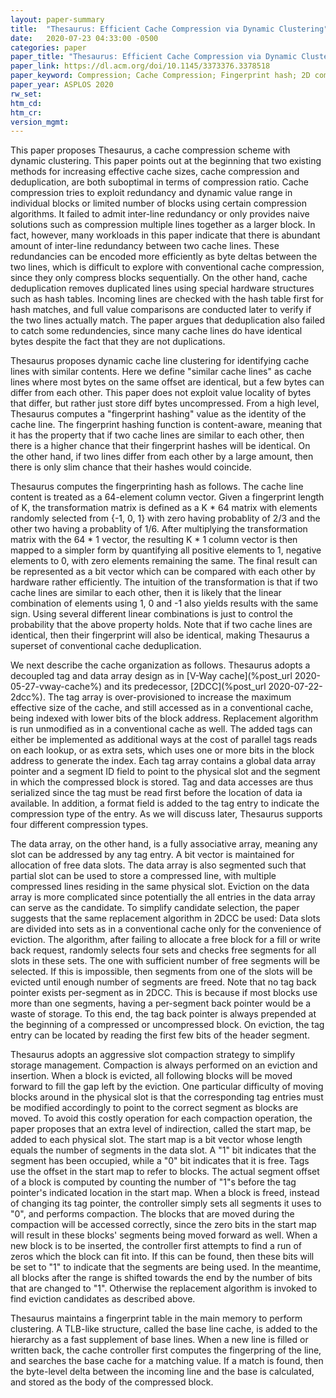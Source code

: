 ```yaml
---
layout: paper-summary
title:  "Thesaurus: Efficient Cache Compression via Dynamic Clustering"
date:   2020-07-23 04:33:00 -0500
categories: paper
paper_title: "Thesaurus: Efficient Cache Compression via Dynamic Clustering"
paper_link: https://dl.acm.org/doi/10.1145/3373376.3378518
paper_keyword: Compression; Cache Compression; Fingerprint hash; 2D compression; Thesaurus
paper_year: ASPLOS 2020
rw_set:
htm_cd:
htm_cr:
version_mgmt:
---
```


This paper proposes Thesaurus, a cache compression scheme with dynamic clustering. This paper points out at the beginning
that two existing methods for increasing effective cache sizes, cache compression and deduplication, are both suboptimal
in terms of compression ratio. Cache compression tries to exploit redundancy and dynamic value range in individual
blocks or limited number of blocks using certain compression algorithms. It failed to admit inter-line redundancy or
only provides naive solutions such as compression multiple lines together as a larger block. In fact, however, many
workloads in this paper indicate that there is abundant amount of inter-line redundancy between two cache lines. These
redundancies can be encoded more efficiently as byte deltas between the two lines, which is difficult to explore with
conventional cache compression, since they only compress blocks sequentially.
On the other hand, cache deduplication removes duplicated lines using special hardware structures such as hash tables.
Incoming lines are checked with the hash table first for hash matches, and full value comparisons are conducted
later to verify if the two lines actually match. The paper argues that deduplication also failed to catch some redundencies,
since many cache lines do have identical bytes despite the fact that they are not duplications.

Thesaurus proposes dynamic cache line clustering for identifying cache lines with similar contents. Here we define "similar
cache lines" as cache lines where most bytes on the same offset are identical, but a few bytes can differ from each other.
This paper does not exploit value locality of bytes that differ, but rather just store diff bytes uncompressed. 
From a high level, Thesaurus computes a "fingerprint hashing" value as the identity of the cache line. The fingerprint
hashing function is content-aware, meaning that it has the property that if two cache lines are similar to each other, 
then there is a higher chance that their fingerprint hashes will be identical. On the other hand, if two lines differ
from each other by a large amount, then there is only slim chance that their hashes would coincide.

Thesaurus computes the fingerprinting hash as follows. The cache line content is treated as a 64-element column vector.
Given a fingerprint length of K, the transformation matrix is defined as a K * 64 matrix with elements randomly selected
from {-1, 0, 1} with zero having probablity of 2/3 and the other two having a probablity of 1/6. After multiplying the 
transformation matrix with the 64 * 1 vector, the resulting K * 1 column vector is then mapped to a simpler form by 
quantifying all positive elements to 1, negative elements to 0, with zero elements remaining the same. The final result
can be represented as a bit vector which can be compared with each other by hardware rather efficiently. 
The intuition of the transformation is that if two cache lines are similar to each other, then it is likely that the linear
combination of elements using 1, 0 and -1 also yields results with the same sign. Using several different linear combinations
is just to control the probability that the above property holds. 
Note that if two cache lines are identical, then their fingerprint will also be identical, making Thesaurus a superset
of conventional cache deduplication.

We next describe the cache organization as follows. Thesaurus adopts a decoupled tag and data array design as in 
[V-Way cache](%post_url 2020-05-27-vway-cache%) and its predecessor, [2DCC](%post_url 2020-07-22-2dcc%). The tag
array is over-provisioned to increase the maximum effective size of the cache, and still accessed as in a conventional
cache, being indexed with lower bits of the block address. Replacement algorithm is run unmodified as in a conventional
cache as well. The added tags can either be implemented as additional ways at the cost of parallel tags reads on each
lookup, or as extra sets, which uses one or more bits in the block address to generate the index.
Each tag array contains a global data array pointer and a segment ID field to point to the physical slot and the 
segment in which the compressed block is stored. Tag and data accesses are thus serialized since the tag must be read
first before the location of data ia available.
In addition, a format field is added to the tag entry to indicate the compression type of the entry. As we will
discuss later, Thesaurus supports four different compression types.

The data array, on the other hand, is a fully associative array, meaning any slot can be addressed by any tag entry.
A bit vector is maintained for allocation of free data slots. 
The data array is also segmented such that partial slot can be used to store a compressed line, with multiple compressed
lines residing in the same physical slot.
Eviction on the data array is more complicated since potentially the all entries in the data array can serve as the candidate. 
To simplify candidate selection, the paper suggests that the same replacement algorithm in 2DCC be used: Data slots are 
divided into sets as in a conventional cache only for the convenience of eviction. The algorithm, after failing to allocate 
a free block for a fill or write back request, randomly selects four sets and checks free segments for all slots in these 
sets. The one with sufficient number of free segments will be selected. If this is impossible, then segments from one of the 
slots will be evicted until enough number of segments are freed. 
Note that no tag back pointer exists per-segment as in 2DCC. This is because if most blocks use more than one segments,
having a per-segment back pointer would be a waste of storage. To this end, the tag back pointer is always prepended
at the beginning of a compressed or uncompressed block. On eviction, the tag entry can be located by reading the first
few bits of the header segment.

Thesaurus adopts an aggressive slot compaction strategy to simplify storage management. Compaction is always performed 
on an eviction and insertion. When a block is evicted, all following blocks will be moved forward to fill the gap left 
by the eviction. 
One particular difficulty of moving blocks around in the physical slot is that the corresponding tag entries must be 
modified accordingly to point to the correct segment as blocks are moved. To avoid this costly operation for each
compaction operation, the paper proposes that an extra level of indirection, called the start map, be added to each 
physical slot. The start map is a bit vector whose length equals the number of segments in the data slot. A "1" bit indicates
that the segment has been occupied, while a "0" bit indicates that it is free. Tags use the offset in the start map
to refer to blocks. The actual segment offset of a block is computed by counting the number of "1"s before the tag 
pointer's indicated location in the start map. When a block is freed, instead of changing its tag pointer, the controller 
simply sets all segments it uses to "0", and performs compaction. The blocks that are moved during the compaction will 
be accessed correctly, since the zero bits in the start map will result in these blocks' segments being moved forward as 
well.
When a new block is to be inserted, the controller first attempts to find a run of zeros which the block can fit into.
If this can be found, then these bits will be set to "1" to indicate that the segments are being used. In the meantime, 
all blocks after the range is shifted towards the end by the number of bits that are changed to "1".
Otherwise the replacement algorithm is invoked to find eviction candidates as described above.

Thesaurus maintains a fingerprint table in the main memory to perform clustering. A TLB-like structure, called the base
line cache, is added to the hierarchy as a fast supplement of base lines. When a new line is filled or written back,
the cache controller first computes the fingerpring of the line, and searches the base cache for a matching value. If
a match is found, then the byte-level delta between the incoming line and the base is calculated, and stored as the body 
of the compressed block. 
